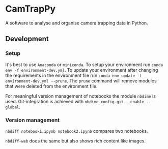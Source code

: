 # CamTrapPy

A software to analyse and organise camera trapping data in Python.

## Development

### Setup

It's best to use `Anaconda` or `miniconda`. To setup your environment run `conda env -f environment-dev.yml`. To update your environment after changing the requirements in the environment file run `conda env update -f environment-dev.yml --prune`. The `prune` command will remove modules that were deleted from the environment file.

For meaningful version management of notebooks the module `nbdime` is used. Git-integration is achieved with `nbdime config-git --enable --global`.

### Version management

`nbdiff notebook1.ipynb notebook2.ipynb` compares two notebooks.

`nbdiff-web` does the same but also shows rich content like images.
